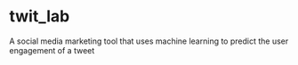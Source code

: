 twit_lab
========

A social media marketing tool that uses machine learning to predict the user engagement of a tweet
